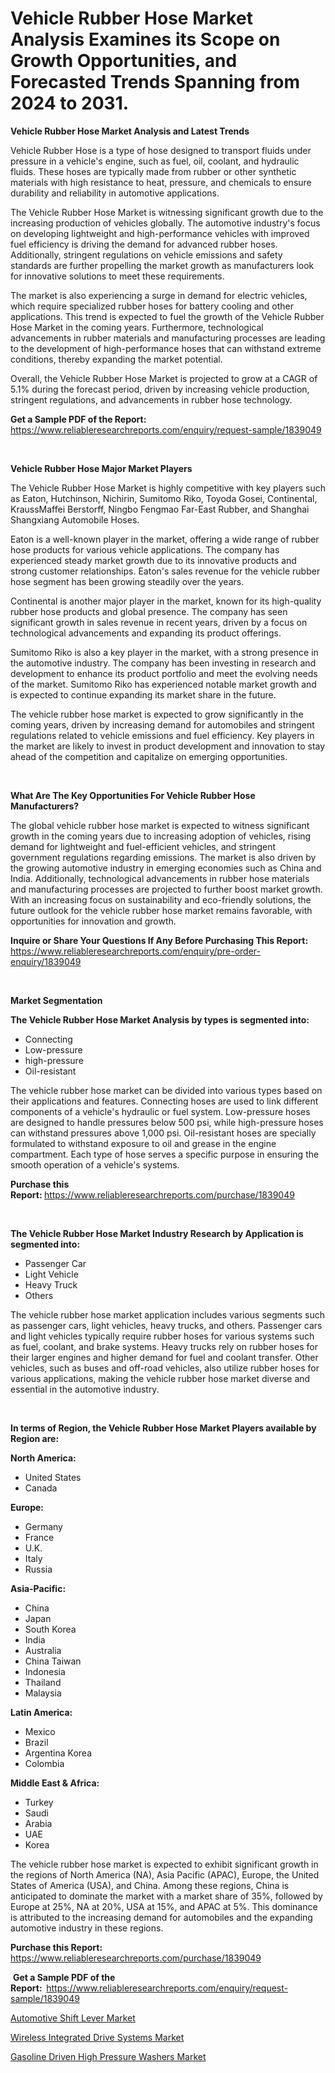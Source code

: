 <p><h1>Vehicle Rubber Hose Market Analysis Examines its Scope on Growth Opportunities, and Forecasted Trends Spanning from 2024 to 2031.</h1></p><p><strong>Vehicle Rubber Hose Market Analysis and Latest Trends</strong></p>
<p><p>Vehicle Rubber Hose is a type of hose designed to transport fluids under pressure in a vehicle's engine, such as fuel, oil, coolant, and hydraulic fluids. These hoses are typically made from rubber or other synthetic materials with high resistance to heat, pressure, and chemicals to ensure durability and reliability in automotive applications.</p><p>The Vehicle Rubber Hose Market is witnessing significant growth due to the increasing production of vehicles globally. The automotive industry's focus on developing lightweight and high-performance vehicles with improved fuel efficiency is driving the demand for advanced rubber hoses. Additionally, stringent regulations on vehicle emissions and safety standards are further propelling the market growth as manufacturers look for innovative solutions to meet these requirements.</p><p>The market is also experiencing a surge in demand for electric vehicles, which require specialized rubber hoses for battery cooling and other applications. This trend is expected to fuel the growth of the Vehicle Rubber Hose Market in the coming years. Furthermore, technological advancements in rubber materials and manufacturing processes are leading to the development of high-performance hoses that can withstand extreme conditions, thereby expanding the market potential.</p><p>Overall, the Vehicle Rubber Hose Market is projected to grow at a CAGR of 5.1% during the forecast period, driven by increasing vehicle production, stringent regulations, and advancements in rubber hose technology.</p></p>
<p><strong>Get a Sample PDF of the Report:&nbsp;</strong> <a href="https://www.reliableresearchreports.com/enquiry/request-sample/1839049">https://www.reliableresearchreports.com/enquiry/request-sample/1839049</a></p>
<p>&nbsp;</p>
<p><strong>Vehicle Rubber Hose Major Market Players</strong></p>
<p><p>The Vehicle Rubber Hose Market is highly competitive with key players such as Eaton, Hutchinson, Nichirin, Sumitomo Riko, Toyoda Gosei, Continental, KraussMaffei Berstorff, Ningbo Fengmao Far-East Rubber, and Shanghai Shangxiang Automobile Hoses. </p><p>Eaton is a well-known player in the market, offering a wide range of rubber hose products for various vehicle applications. The company has experienced steady market growth due to its innovative products and strong customer relationships. Eaton's sales revenue for the vehicle rubber hose segment has been growing steadily over the years.</p><p>Continental is another major player in the market, known for its high-quality rubber hose products and global presence. The company has seen significant growth in sales revenue in recent years, driven by a focus on technological advancements and expanding its product offerings.</p><p>Sumitomo Riko is also a key player in the market, with a strong presence in the automotive industry. The company has been investing in research and development to enhance its product portfolio and meet the evolving needs of the market. Sumitomo Riko has experienced notable market growth and is expected to continue expanding its market share in the future.</p><p>The vehicle rubber hose market is expected to grow significantly in the coming years, driven by increasing demand for automobiles and stringent regulations related to vehicle emissions and fuel efficiency. Key players in the market are likely to invest in product development and innovation to stay ahead of the competition and capitalize on emerging opportunities.</p></p>
<p>&nbsp;</p>
<p><strong>What Are The Key Opportunities For Vehicle Rubber Hose Manufacturers?</strong></p>
<p><p>The global vehicle rubber hose market is expected to witness significant growth in the coming years due to increasing adoption of vehicles, rising demand for lightweight and fuel-efficient vehicles, and stringent government regulations regarding emissions. The market is also driven by the growing automotive industry in emerging economies such as China and India. Additionally, technological advancements in rubber hose materials and manufacturing processes are projected to further boost market growth. With an increasing focus on sustainability and eco-friendly solutions, the future outlook for the vehicle rubber hose market remains favorable, with opportunities for innovation and growth.</p></p>
<p><strong>Inquire or Share Your Questions If Any Before Purchasing This Report:</strong> <a href="https://www.reliableresearchreports.com/enquiry/pre-order-enquiry/1839049">https://www.reliableresearchreports.com/enquiry/pre-order-enquiry/1839049</a></p>
<p>&nbsp;</p>
<p><strong>Market Segmentation</strong></p>
<p><strong>The Vehicle Rubber Hose Market Analysis by types is segmented into:</strong></p>
<p><ul><li>Connecting</li><li>Low-pressure</li><li>high-pressure</li><li>Oil-resistant</li></ul></p>
<p><p>The vehicle rubber hose market can be divided into various types based on their applications and features. Connecting hoses are used to link different components of a vehicle's hydraulic or fuel system. Low-pressure hoses are designed to handle pressures below 500 psi, while high-pressure hoses can withstand pressures above 1,000 psi. Oil-resistant hoses are specially formulated to withstand exposure to oil and grease in the engine compartment. Each type of hose serves a specific purpose in ensuring the smooth operation of a vehicle's systems.</p></p>
<p><strong>Purchase this Report:&nbsp;</strong><a href="https://www.reliableresearchreports.com/purchase/1839049">https://www.reliableresearchreports.com/purchase/1839049</a></p>
<p>&nbsp;</p>
<p><strong>The Vehicle Rubber Hose Market Industry Research by Application is segmented into:</strong></p>
<p><ul><li>Passenger Car</li><li>Light Vehicle</li><li>Heavy Truck</li><li>Others</li></ul></p>
<p><p>The vehicle rubber hose market application includes various segments such as passenger cars, light vehicles, heavy trucks, and others. Passenger cars and light vehicles typically require rubber hoses for various systems such as fuel, coolant, and brake systems. Heavy trucks rely on rubber hoses for their larger engines and higher demand for fuel and coolant transfer. Other vehicles, such as buses and off-road vehicles, also utilize rubber hoses for various applications, making the vehicle rubber hose market diverse and essential in the automotive industry.</p></p>
<p>&nbsp;</p>
<p><strong>In terms of Region, the Vehicle Rubber Hose Market Players available by Region are:</strong></p>
<p>
    <p> <strong> North America: </strong>
        <ul>
            <li>United States</li>
            <li>Canada</li>
        </ul>
        </p> 
    <p> <strong> Europe: </strong>
        <ul>
            <li>Germany</li>
            <li>France</li>
            <li>U.K.</li>
            <li>Italy</li>
            <li>Russia</li>
        </ul>
        </p> 
    <p> <strong> Asia-Pacific: </strong>
        <ul>
            <li>China</li>
            <li>Japan</li>
            <li>South Korea</li>
            <li>India</li>
            <li>Australia</li>
            <li>China Taiwan</li>
            <li>Indonesia</li>
            <li>Thailand</li>
            <li>Malaysia</li>
        </ul>
        </p> 
    <p> <strong> Latin America: </strong>
        <ul>
            <li>Mexico</li>
            <li>Brazil</li>
            <li>Argentina Korea</li>
            <li>Colombia</li>
        </ul>
        </p> 
    <p> <strong> Middle East & Africa: </strong>
        <ul>
            <li>Turkey</li>
            <li>Saudi</li>
            <li>Arabia</li>
            <li>UAE</li>
            <li>Korea</li>
        </ul>
    </p>
    </p>
<p><p>The vehicle rubber hose market is expected to exhibit significant growth in the regions of North America (NA), Asia Pacific (APAC), Europe, the United States of America (USA), and China. Among these regions, China is anticipated to dominate the market with a market share of 35%, followed by Europe at 25%, NA at 20%, USA at 15%, and APAC at 5%. This dominance is attributed to the increasing demand for automobiles and the expanding automotive industry in these regions.</p></p>
<p><strong>Purchase this Report: </strong><a href="https://www.reliableresearchreports.com/purchase/1839049">https://www.reliableresearchreports.com/purchase/1839049</a></p>
<p>&nbsp;<strong>Get a Sample PDF of the Report:&nbsp;&nbsp;</strong><a href="https://www.reliableresearchreports.com/enquiry/request-sample/1839049">https://www.reliableresearchreports.com/enquiry/request-sample/1839049</a></p>
<p><strong></strong></p>
<p><p><a href="https://github.com/beatblasta/Market-Research-Report-List-2/blob/main/automotive-shift-lever-market.md">Automotive Shift Lever Market</a></p><p><a href="https://github.com/angelajermaine/Market-Research-Report-List-2/blob/main/wireless-integrated-drive-systems-market.md">Wireless Integrated Drive Systems Market</a></p><p><a href="https://github.com/shotows/Market-Research-Report-List-1/blob/main/gasoline-driven-high-pressure-washers-market.md">Gasoline Driven High Pressure Washers Market</a></p></p>